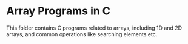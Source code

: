 # Array Programs in C

This folder contains C programs related to arrays, including 1D and 2D arrays, and common operations like searching elements etc.
